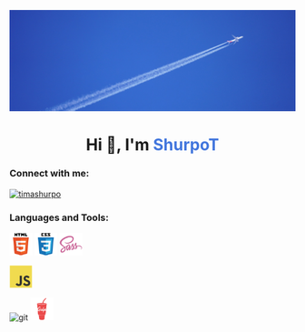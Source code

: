 ![template](bgc.jpg "template")

<h1 align="center">Hi 👋, I'm <span style="color: #4276DD">ShurpoT</span></h1>

<h3 align="left">Connect with me:</h3>
<p align="left">
<a href="https://twitter.com/timashurpo" target="blank"><img align="center" src="https://raw.githubusercontent.com/rahuldkjain/github-profile-readme-generator/master/src/images/icons/Social/twitter.svg" alt="timashurpo" height="30" width="40" /></a>
</p>

<h3 align="left" >Languages and Tools:</h3>
<p align="left">
<img src="https://raw.githubusercontent.com/devicons/devicon/master/icons/html5/html5-original-wordmark.svg" alt="html5" width="40" height="40"/>
<img src="https://raw.githubusercontent.com/devicons/devicon/master/icons/css3/css3-original-wordmark.svg" alt="css3" width="40" height="40"/>
<img src="https://raw.githubusercontent.com/devicons/devicon/master/icons/sass/sass-original.svg" alt="sass" width="40" height="40"/>
</p>

<p align="left">
<img src="https://raw.githubusercontent.com/devicons/devicon/master/icons/javascript/javascript-original.svg" alt="javascript" width="40" height="40"/>
<!-- <img src="https://raw.githubusercontent.com/devicons/devicon/master/icons/typescript/typescript-original.svg" alt="typescript" width="40" height="40"/>
<img src="https://raw.githubusercontent.com/devicons/devicon/master/icons/react/react-original-wordmark.svg" alt="react" width="40" height="40"/> -->
</p>

<p align="left">
<img src="https://www.vectorlogo.zone/logos/git-scm/git-scm-icon.svg" alt="git" width="40" height="40"/>
<img src="https://raw.githubusercontent.com/devicons/devicon/master/icons/gulp/gulp-plain.svg" alt="gulp" width="40" height="40"/>
</p>

<!-- <p><img align="left" src="https://github-readme-stats.vercel.app/api/top-langs?username=shurpot&show_icons=true&locale=en&layout=compact" alt="shurpot" /></p>

<p>&nbsp;<img align="center" src="https://github-readme-stats.vercel.app/api?username=shurpot&show_icons=true&locale=en" alt="shurpot" /></p>

<p><img align="center" src="https://github-readme-streak-stats.herokuapp.com/?user=shurpot&" alt="shurpot" /></p> -->
